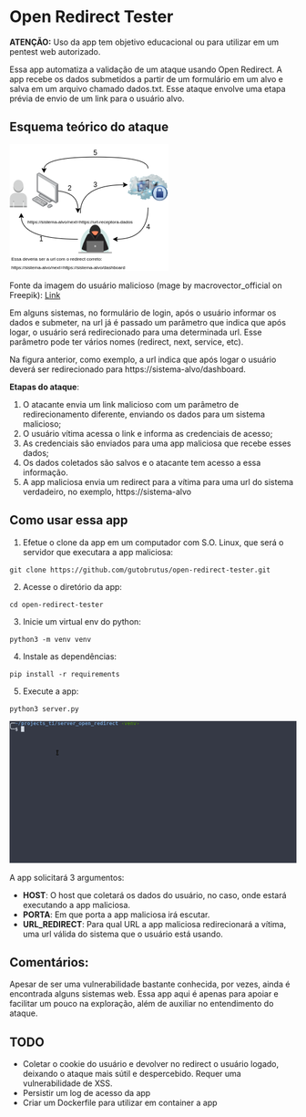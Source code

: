 # Open Redirect Tester

**ATENÇÃO:** Uso da app tem objetivo educacional ou para utilizar em um pentest web autorizado.

Essa app automatiza a validação de um ataque usando Open Redirect. A app recebe os dados submetidos a partir de um formulário em um alvo e salva em um arquivo chamado dados.txt. Esse ataque envolve uma etapa prévia de envio de um link para o usuário alvo.

## Esquema teórico do ataque

![Esquema - Open Redirect](open-redirect-vuln.png)

Fonte da imagem do usuário malicioso (mage by macrovector_official on Freepik): [Link](https://www.freepik.com/free-vector/hacker-activity-set-black-red-icons-breaking-account-malware_16334214.htm#query=computer%20hacker&position=12&from_view=keyword&track=aisI)

Em alguns sistemas, no formulário de login, após o usuário informar os dados e submeter, na url já é passado um parâmetro que indica que após logar, o usuário será redirecionado para uma determinada url. Esse parâmetro pode ter vários nomes (redirect, next, service, etc).

Na figura anterior, como exemplo, a url indica que após logar o usuário deverá ser redirecionado para https://sistema-alvo/dashboard.

**Etapas do ataque**:

1. O atacante envia um link malicioso com um parâmetro de redirecionamento diferente, enviando os dados para um sistema malicioso;
2. O usuário vítima acessa o link e informa as credenciais de acesso;
3. As credenciais são enviados para uma app maliciosa que recebe esses dados;
4. Os dados coletados são salvos e o atacante tem acesso a essa informação.
5. A app maliciosa envia um redirect para a vítima para uma url do sistema verdadeiro, no exemplo, https://sistema-alvo

## Como usar essa app

1. Efetue o clone da app em um computador com S.O. Linux, que será o servidor que executara a app maliciosa:

```shell
git clone https://github.com/gutobrutus/open-redirect-tester.git
```

2. Acesse o diretório da app:

```shell
cd open-redirect-tester
```

3. Inicie um virtual env do python:
```shell
python3 -m venv venv
```

4. Instale as dependências:
```shell
pip install -r requirements
```

5. Execute a app:
```shell
python3 server.py
```
![Executando](open_redirect_tester01.gif)

A app solicitará 3 argumentos:
- **HOST**: O host que coletará os dados do usuário, no caso, onde estará executando a app maliciosa.
- **PORTA**: Em que porta a app maliciosa irá escutar.
- **URL_REDIRECT**: Para qual URL a app maliciosa redirecionará a vítima, uma url válida do sistema que o usuário está usando.

## Comentários:

Apesar de ser uma vulnerabilidade bastante conhecida, por vezes, ainda é encontrada alguns sistemas web. Essa app aqui é apenas para apoiar e facilitar um pouco na exploração, além de auxiliar no entendimento do ataque.

## TODO

- Coletar o cookie do usuário e devolver no redirect o usuário logado, deixando o ataque mais sútil e despercebido. Requer uma vulnerabilidade de XSS.
- Persistir um log de acesso da app
- Criar um Dockerfile para utilizar em container a app
